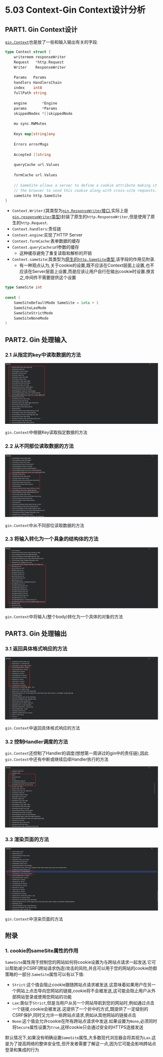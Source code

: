 # 5.03 Context-Gin Context设计分析

## PART1. Gin Context设计

[`gin.Context`](https://github.com/gin-gonic/gin/blob/a481ee2897af1e368de5c919fbeb21b89aa26fc7/context.go#L51)也是放了一些和输入输出有关的字段.

```go
type Context struct {
	writermem responseWriter
	Request   *http.Request
	Writer    ResponseWriter

	Params   Params
	handlers HandlersChain
	index    int8
	fullPath string

	engine       *Engine
	params       *Params
	skippedNodes *[]skippedNode

	mu sync.RWMutex

	Keys map[string]any

	Errors errorMsgs

	Accepted []string

	queryCache url.Values

	formCache url.Values

	// SameSite allows a server to define a cookie attribute making it impossible for
	// the browser to send this cookie along with cross-site requests.
	sameSite http.SameSite
}
```

- `Context.Writer`:(其类型为[`gin.ResponseWriter`接口](https://github.com/gin-gonic/gin/blob/a481ee2897af1e368de5c919fbeb21b89aa26fc7/response_writer.go#L20),实际上是[`gin.responseWriter`类型](https://github.com/gin-gonic/gin/blob/a481ee2897af1e368de5c919fbeb21b89aa26fc7/response_writer.go#L46))封装了原生的`http.ResponseWriter`,但是使用了原生的`http.Request`.
- `Context.handlers`:责任链
- `Context.engine`:实现了HTTP Server
- `Context.formCache`:表单数据的缓存
- `Context.queryCache`:url参数的缓存
	- 这种缓存避免了重复读取和解析的开销
- `Context.sameSite`:其类型为[原生的`http.SameSite`类型](https://github.com/golang/go/blob/1cc19e5ba0a008df7baeb78e076e43f9d8e0abf2/src/net/http/cookie.go#L49),该字段的作用见附录.
	- 有一种观点认为,关于cookie的设置,既不应该在Context层面上设置,也不应该在Server层面上设置,而是应该让用户自行在输出cookie时设置.换言之,中间件不需要提供这个设置

```go
type SameSite int

const (
	SameSiteDefaultMode SameSite = iota + 1
	SameSiteLaxMode
	SameSiteStrictMode
	SameSiteNoneMode
)
```

## PART2. Gin 处理输入

### 2.1 从指定的key中读取数据的方法

![Context中根据Key读取数据的方法](../img/Web框架之Context与AOP方案/3.Context-GinContext设计分析/Context中根据Key读取数据的方法.png)

`gin.Context`中根据Key读取指定数据的方法

### 2.2 从不同部位读取数据的方法

![Context中从不同部位读取数据的方法](../img/Web框架之Context与AOP方案/3.Context-GinContext设计分析/Context中从不同部位读取数据的方法.png)

`gin.Context`中从不同部位读取数据的方法

### 2.3 将输入转化为一个具象的结构体的方法

![Context中将输入转化为具象结构体的方法](../img/Web框架之Context与AOP方案/3.Context-GinContext设计分析/Context中将输入转化为具象结构体的方法.png)

`gin.Context`中将输入(整个body)转化为一个具体的对象的方法

## PART3. Gin 处理输出

### 3.1 返回具体格式响应的方法

![Context中返回具体格式响应的方法](../img/Web框架之Context与AOP方案/3.Context-GinContext设计分析/Context中返回具体格式响应的方法.png)

`gin.Context`中返回具体格式响应的方法

### 3.2 控制Handler调度的方法

`gin.Context`还控制了Handler的调度(想想第一周讲过的gin中的责任链),因此`gin.Context`中还有中断或继续后续Handler执行的方法

![Context中控制Handler调度的方法](../img/Web框架之Context与AOP方案/3.Context-GinContext设计分析/Context中控制Handler调度的方法.png)

### 3.3 渲染页面的方法

![Context中渲染页面的方法](../img/Web框架之Context与AOP方案/3.Context-GinContext设计分析/Context中渲染页面的方法.png)

`gin.Context`中渲染页面的方法

## 附录

### 1. cookie的sameSite属性的作用

`SameSite`属性用于控制您的网站如何将cookie设置为与跨站点请求一起发送.它可以帮助减少CSRF(跨站请求伪造)攻击的风险,并且可以用于您的网站的cookie防御策略的一部分.`SameSite`属性可以有以下值:

- `Strict`:这个值会阻止cookie跟随跨站点请求被发送.这意味着如果用户在另一个网站上点击导向您网站的链接,cookie将不会被发送,这可能会阻止用户从外部网站登录或使用您网站的功能
- `Lax`:类似于`Strict`,但是当用户从另一个网站导航到您的网站时,例如通过点击一个链接,cookie会被发送.这提供了一个折中的方式,既提供了一定级别的CSRF保护,同时又允许一些跨站点请求,例如从其他网站的链接点击
- `None`:这个值会允许cookie在所有跨站点请求中发送.如果设置为`None`,必须同时将`Secure`属性设置为`true`,这样cookie只会通过安全的HTTPS连接发送

默认情况下,如果没有明确设置`SameSite`属性,大多数现代浏览器会将其视为`Lax`.这是为了提高网络的整体安全性,但开发者需要了解这一点,因为它可能会影响跨站点登录和集成的行为